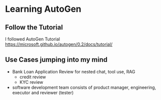 # Learning AutoGen

## Follow the Tutorial

I followed AutoGen Tutorial <https://microsoft.github.io/autogen/0.2/docs/tutorial/>

## Use Cases jumping into my mind

* Bank Loan Application Review for nested chat, tool use, RAG
  * credit review
  * KYC review
* software development team consists of product manager, engineering, executor and reviewer (tester)

